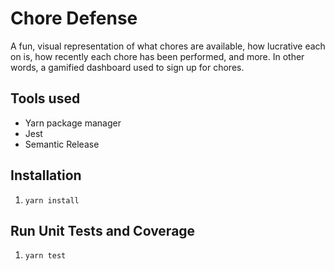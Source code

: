 # Chore Defense
A fun, visual representation of what chores are available, how lucrative each on is, how recently each chore has been
performed, and more. In other words, a gamified dashboard used to sign up for chores.

## Tools used
* Yarn package manager
* Jest
* Semantic Release

## Installation
1. `yarn install`

## Run Unit Tests and Coverage
1. `yarn test`
